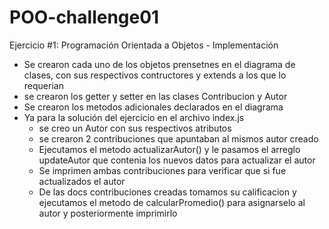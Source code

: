 # POO-challenge01
Ejercicio #1: Programación Orientada a Objetos - Implementación

- Se crearon cada uno de los objetos prensetnes en el diagrama de clases,  con sus respectivos contructores y extends a los que lo requerian
- se crearon los getter y setter en las clases Contribucion y Autor
- Se crearon los metodos adicionales declarados en el diagrama
- Ya para la solución del ejercicio en el archivo index.js
    + se creo un Autor con sus respectivos atributos
    + se crearon 2 contribuciones que apuntaban al mismos autor creado
    + Ejecutamos el metodo actualizarAutor() y le pasamos el arreglo updateAutor que contenia los nuevos datos para actualizar el autor
    + Se imprimen ambas contribuciones para verificar que si fue actualizados el autor
    + De las docs contribuciones creadas tomamos su calificacion y ejecutamos el metodo de calcularPromedio() para asignarselo al autor y posteriormente imprimirlo
